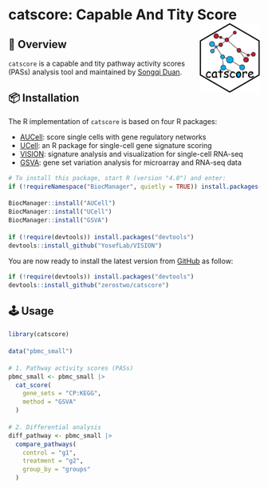 
<!-- README.md is generated from README.Rmd. Please edit that file -->

# catscore: Capable And Tity Score <img src="man/figures/logo.png" align="right" width="120"/>

<!-- badges: start -->
<!-- badges: end -->

## 🤪 Overview

`catscore` is a capable and tity pathway activity scores (PASs) analysis
tool and maintained by [Songqi Duan](https://songqi.online).

## 📦 Installation

The R implementation of `catscore` is based on four R packages:

- [AUCell](https://github.com/aertslab/AUCell): score single cells with
  gene regulatory networks
- [UCell](https://github.com/carmonalab/UCell): an R package for
  single-cell gene signature scoring
- [VISION](https://github.com/YosefLab/VISION): signature analysis and
  visualization for single-cell RNA-seq
- [GSVA](https://github.com/rcastelo/GSVA): gene set variation analysis
  for microarray and RNA-seq data

``` r
# To install this package, start R (version "4.0") and enter:
if (!requireNamespace("BiocManager", quietly = TRUE)) install.packages("BiocManager")

BiocManager::install("AUCell")
BiocManager::install("UCell")
BiocManager::install("GSVA")

if (!require(devtools)) install.packages("devtools")
devtools::install_github("YosefLab/VISION")
```

You are now ready to install the latest version from
[GitHub](https://github.com/zerostwo/catscore) as follow:

``` r
if (!require(devtools)) install.packages("devtools")
devtools::install_github("zerostwo/catscore")
```

## 🕹️ Usage

``` r
library(catscore)

data("pbmc_small")

# 1. Pathway activity scores (PASs)
pbmc_small <- pbmc_small |>
  cat_score(
    gene_sets = "CP:KEGG",
    method = "GSVA"
  )

# 2. Differential analysis
diff_pathway <- pbmc_small |>
  compare_pathways(
    control = "g1",
    treatment = "g2",
    group_by = "groups"
  )
```
